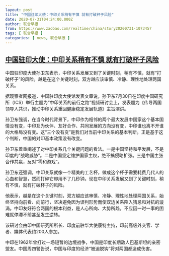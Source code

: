 ```yaml
---
layout: post
title: "中国驻印大使：中印关系稍有不慎 就有打破杯子风险"
date: 2020-07-31T04:24:00.000Z
author: 联合早报
from: https://www.zaobao.com/realtime/china/story20200731-1073457
tags: [ 联合早报 ]
categories: [ news, 联合早报 ]
---
```

<!--1596169440000-->
[中国驻印大使：中印关系稍有不慎 就有打破杯子风险](https://www.zaobao.com/realtime/china/story20200731-1073457)
------

<div>
<p>中国驻印度大使孙卫东表示，中印关系发展又到了关键时刻，稍有不慎，就有“打破杯子”的风险。越是在这个关键时刻，双方越应该审慎、冷静、理性地处理两国关系。</p><p>据观察者网报道，中国驻印度大使馆发表文章说，孙卫东7月30日在印度中国研究所（ICS）举行主题为“中印关系的前行之路”视频研讨会上，发表题为《传导两国领导人共识，推动中印关系重回健康稳定发展轨道》主旨演讲。</p><p>孙卫东强调，在当今时代背景下，中印作为相邻的两个最大发展中国家这个基本国情没有变，中印互为伙伴、友好合作、共同发展的方向没有变，中印谁也离不开谁的大格局没有变。这“三个没有变”是我们对当前中印关系的基本判断。正是基于这个判断，中国的对印基本政策没有改变。</p><section id="imu"><div id="dfp-ad-imu1-wrapper" class="dfp-tag-wrapper"><div id="dfp-ad-imu1" class="dfp-tag-wrapper"></div></div></section><p>孙卫东着重阐述了对中印关系几个关键问题的看法。一是中国坚持和平发展，不是印度的“战略威胁”。二是中国坚定维护国家主权，绝不搞侵略扩张。三是中国主张合作共赢，反对“零和游戏”。</p><p>孙卫东还强调，中印关系就像一个精美的工艺杯，做成这个杯子需要耗费几代人的心血和智慧，然而打碎它却用不了几秒钟。现在中印关系发展又到了关键时刻，稍有不慎，就有打破杯子的风险。</p><p>他表示，越是在这个关键时刻，双方越应该审慎、冷静、理性地处理两国关系，始终坚持向前看、向前行，坚决避免因为误判形势而使双边关系陷入猜忌和对抗的漩涡。中印友好符合两国的根本利益，是人心所向、大势所趋，不应因一时一事的困难就停滞不前甚至发生逆转。</p><p>该研讨会由印中国研究所所长、印度前驻华大使康特主持，印前高级外交官、学者、媒体代表约200人参加。</p><div id="innity-in-post"></div><div id="dfp-ad-midarticlespecial-wrapper" class="dfp-tag-wrapper"><div id="dfp-ad-midarticlespecial" class="dfp-tag-wrapper"></div></div><p>中印在1962年曾打过一场短暂的边境战争，中国是印度长期敌人巴基斯坦的亲密盟友。中国周四警告说，中国与印度的经济“被迫脱钩”将对两国都造成伤害。</p>
</div>
